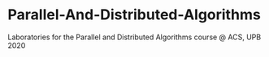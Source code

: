 # Parallel-And-Distributed-Algorithms
Laboratories for the Parallel and Distributed Algorithms course @ ACS, UPB 2020
